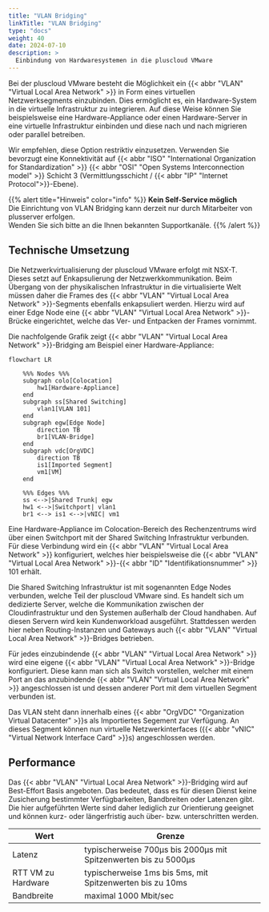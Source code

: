 ```yaml
---
title: "VLAN Bridging"
linkTitle: "VLAN Bridging"
type: "docs"
weight: 40
date: 2024-07-10
description: >
  Einbindung von Hardwaresystemen in die pluscloud VMware
---
```


Bei der pluscloud VMware besteht die Möglichkeit ein {{< abbr "VLAN" "Virtual Local Area Network" >}} in Form eines virtuellen Netzwerksegments einzubinden.
Dies ermöglicht es, ein Hardware-System in die virtuelle Infrastruktur zu integrieren.
Auf diese Weise können Sie beispielsweise eine Hardware-Appliance oder einen Hardware-Server in eine virtuelle Infrastruktur einbinden und diese nach und nach migrieren oder parallel betreiben.

Wir empfehlen, diese Option restriktiv einzusetzen.
Verwenden Sie bevorzugt eine Konnektivität auf {{< abbr "ISO" "International Organization for Standardization" >}} {{< abbr "OSI" "Open Systems Interconnection model" >}} Schicht 3 (Vermittlungsschicht / {{< abbr "IP" "Internet Protocol">}}-Ebene).

{{% alert title="Hinweis" color="info" %}}
**Kein Self-Service möglich**  
Die Einrichtung von VLAN Bridging kann derzeit nur durch Mitarbeiter von plusserver erfolgen.  
Wenden Sie sich bitte an die Ihnen bekannten Supportkanäle.
{{% /alert %}}

## Technische Umsetzung

Die Netzwerkvirtualisierung der pluscloud VMware erfolgt mit NSX-T.
Dieses setzt auf Enkapsulierung der Netzwerkkommunikation.
Beim Übergang von der physikalischen Infrastruktur in die virtualisierte Welt müssen daher die Frames des {{< abbr "VLAN" "Virtual Local Area Network" >}}-Segments ebenfalls enkapsuliert werden.
Hierzu wird auf einer Edge Node eine {{< abbr "VLAN" "Virtual Local Area Network" >}}-Brücke eingerichtet, welche das Ver- und Entpacken der Frames vornimmt.

Die nachfolgende Grafik zeigt {{< abbr "VLAN" "Virtual Local Area Network" >}}-Bridging am Beispiel einer Hardware-Appliance:

```mermaid
flowchart LR

    %%% Nodes %%%
    subgraph colo[Colocation]
        hw1[Hardware-Appliance]
    end
    subgraph ss[Shared Switching]
        vlan1[VLAN 101]
    end
    subgraph egw[Edge Node]
        direction TB
        br1[VLAN-Bridge]
    end
    subgraph vdc[OrgVDC]
        direction TB
        is1[Imported Segment]
        vm1[VM]
    end

    %%% Edges %%%
    ss <-->|Shared Trunk| egw
    hw1 <-->|Switchport| vlan1 
    br1 <--> is1 <-->|vNIC| vm1
```

Eine Hardware-Appliance im Colocation-Bereich des Rechenzentrums wird über einen Switchport mit der Shared Switching Infrastruktur verbunden.
Für diese Verbindung wird ein {{< abbr "VLAN" "Virtual Local Area Network" >}} konfiguriert, welches hier beispielsweise die {{< abbr "VLAN" "Virtual Local Area Network" >}}-{{< abbr "ID" "Identifikationsnummer" >}} 101 erhält.

Die Shared Switching Infrastruktur ist mit sogenannten Edge Nodes verbunden, welche Teil der pluscloud VMware sind.
Es handelt sich um dedizierte Server, welche die Kommunikation zwischen der Cloudinfrastruktur und den Systemen außerhalb der Cloud handhaben.
Auf diesen Servern wird kein Kundenworkload ausgeführt.
Stattdessen werden hier neben Routing-Instanzen und Gateways auch {{< abbr "VLAN" "Virtual Local Area Network" >}}-Bridges betrieben.

Für jedes einzubindende {{< abbr "VLAN" "Virtual Local Area Network" >}} wird eine eigene {{< abbr "VLAN" "Virtual Local Area Network" >}}-Bridge konfiguriert.
Diese kann man sich als Switch vorstellen, welcher mit einem Port an das anzubindende {{< abbr "VLAN" "Virtual Local Area Network" >}} angeschlossen ist und dessen anderer Port mit dem virtuellen Segment verbunden ist.

Das VLAN steht dann innerhalb eines {{< abbr "OrgVDC" "Organization Virtual Datacenter" >}}s als Importiertes Segement zur Verfügung. An dieses Segment können nun virtuelle Netzwerkinterfaces ({{< abbr "vNIC" "Virtual Network Interface Card" >}}s) angeschlossen werden.

## Performance

Das {{< abbr "VLAN" "Virtual Local Area Network" >}}-Bridging wird auf Best-Effort Basis angeboten.
Das bedeutet, dass es für diesen Dienst keine Zusicherung bestimmter Verfügbarkeiten, Bandbreiten oder Latenzen gibt.
Die hier aufgeführten Werte sind daher lediglich zur Orientierung geeignet und können kurz- oder längerfristig auch über- bzw. unterschritten werden.

| Wert                | Grenze                                                          |
|---------------------|-----------------------------------------------------------------|
| Latenz              | typischerweise 700µs bis 2000µs mit Spitzenwerten bis zu 5000µs |
| RTT VM zu Hardware  | typischerweise 1ms bis 5ms, mit Spitzenwerten bis zu 10ms       |
| Bandbreite          | maximal 1000 Mbit/sec                                           |
